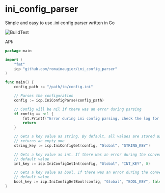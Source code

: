 # ini_config_parser
Simple and easy to use .ini config parser written in Go

![BuildTest](https://github.com/romainaugier/ini_config_parser/actions/workflows/build_and_test.yml/badge.svg)

API:
```go
package main

import (
    "fmt"
    icp "github.com/romainaugier/ini_config_parser"
)

func main() {
    config_path := "/path/to/config.ini"

    // Parses the configuration
    config := icp.IniConfigParse(config_path)

    // Config will be nil if there was an error during parsing
    if config == nil {
        fmt.Printf("Error during ini config parsing, check the log for more information")
        return
    }

    // Gets a key value as string. By default, all values are stored as strings. If the key is not present,
    // returns an empty one
    string_key := icp.IniConfigGet(config, "Global", "STRING_KEY")

    // Gets a key value as int. If there was an error during the conversion string->int, returns the
    // default value
    int_key := icp.IniConfigGetInt(config, "Global", "INT_KEY", 0)

    // Gets a key value as bool. If there was an error during the conversion string->bool, returns the
    // default value
    bool_key := icp.IniConfigGetBool(config, "Global", "BOOL_KEY", false)
}
```